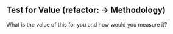 ## Test for Value (refactor: -> Methodology)

What is the value of this for you and how would you measure it?
